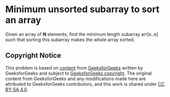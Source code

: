 # Minimum unsorted subarray to sort an array

Given an array of **N** elements, find the minimum length subarray arr[s..e]
such that sorting this subarray makes the whole array sorted.

## Copyright Notice

This problem is based on [content](https://www.geeksforgeeks.org/minimum-length-unsorted-subarray-sorting-which-makes-the-complete-array-sorted/)
from [GeeksforGeeks](https://www.geeksforgeeks.org)
written by GeeksforGeeks
and subject to [GeeksforGeeks copyright](https://www.geeksforgeeks.org/legal/copyright-information/).
The original content from GeeksforGeeks and any modifications made here are attributed to GeeksforGeeks contributors,
and this work is shared under [CC BY-SA 4.0](../LICENSE).
